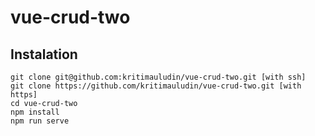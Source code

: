 # vue-crud-two

## Instalation

```
git clone git@github.com:kritimauludin/vue-crud-two.git [with ssh]
git clone https://github.com/kritimauludin/vue-crud-two.git [with https]
cd vue-crud-two
npm install
npm run serve
```
